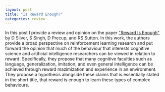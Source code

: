 ```yaml
---
layout: post
title: "Is Reward Enough?"
categories: review
---
```


In this post I provide a review and opinion on the paper ["Reward Is Enough"](https://www.sciencedirect.com/science/article/pii/S0004370221000862) by D Silver, S Singh, D Precup, and RS Sutton. In this work, the authors provide a broad perspective on reinforcement learning research and put forward the opinion that much of the behaviour that interests cognitive science and artificial intelligence researchers can be viewed in relation to reward. Specifically, they propose that many cognitive faculties such as language, generalization, imitation, and even general intelligence can be achieved through reward mazimization and experience in an environment. They propose a hypothesis alongside these claims that is essentially stated in the short title, that reward is enough to learn these types of complex behaviours. 



